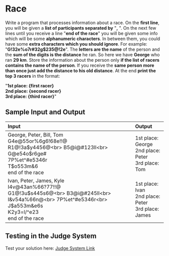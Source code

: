 # Race  
  
Write a program that processes information about a race.
On the **first line**, you will be given a **list of participants separated by** "**,** ".
On the next few lines until you receive a line "**end of the race**" you will be given some info which will be some **alphanumeric characters**.
In between them, you could have some **extra characters which you should ignore**. For example: "**G!32e%o7r#32g$235@!2e**".
The **letters are the name** of the person and the **sum of the digits is the distance** he ran. So here we have **George** who ran **29 km**.
Store the information about the person only **if the list of racers contains the name of the person**.
If you receive the **same person more than once just add the distance to his old distance**. At the end **print the top 3 racers** in the format:  

"**1st place: {first racer}  
2nd place: {second racer}  
3rd place: {third racer}**"  

## Sample Input and Output  
    
| **Input** | **Output** |  
| :--- | :--- | 
| George, Peter, Bill, Tom<br> G4e@55or%6g6!68e!!@<br> R1@!3a$y4456@<br> B5@i@#123ll<br> G@e54o$r6ge#<br> 7P%et^#e5346r<br> T$o553m&6<br> end of the race | 1st place: George<br> 2nd place: Peter<br> 3rd place: Tom  |
| Ivan, Peter, James, Kyle<br> I4v@43an%66?77!!@<br> G1@!3u$s445s6@<br> B3@i@#245ll<br> I&v54a%66n@<br> 7P%et^#e5346r<br> J$a553m&e6s<br> K2y3=l/^e23<br> end of the race | 1st place: Ivan<br> 2nd place: Peter<br> 3rd place: James |

## Testing in the Judge System  
    
Test your solution here: [Judge System Link](https://judge.softuni.org/Contests/Compete/Index/1668#1)  
